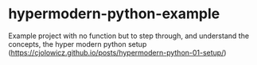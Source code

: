 # hypermodern-python-example
Example project with no function but to step through, and understand the concepts, the hyper modern python setup (https://cjolowicz.github.io/posts/hypermodern-python-01-setup/)
